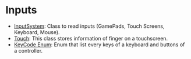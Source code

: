 # Inputs

- [InputSystem](./input_system.md): Class to read inputs (GamePads, Touch Screens, Keyboard, Mouse).
- [Touch](./touch.md): This class stores information of finger on a touchscreen.
- [KeyCode Enum](./key_code_enum.md): Enum that list every keys of a keyboard and buttons of a controller.